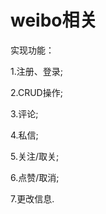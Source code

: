 # weibo相关

实现功能：   

1.注册、登录;   

2.CRUD操作;   

3.评论;   

4.私信;   

5.关注/取关;   

6.点赞/取消;   

7.更改信息.   

